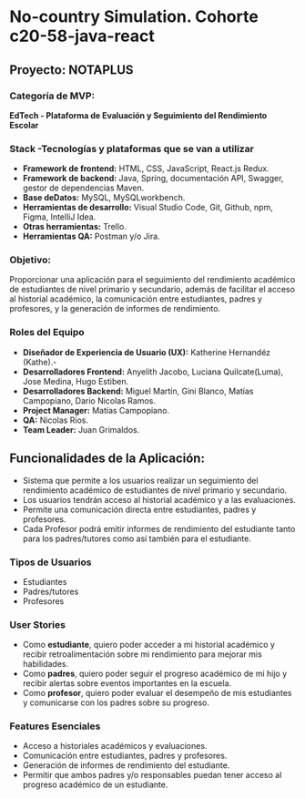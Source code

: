 # No-country Simulation. Cohorte c20-58-java-react

## Proyecto: NOTAPLUS



### Categoría de MVP: 
**EdTech - Plataforma de Evaluación y Seguimiento del Rendimiento Escolar**
### Stack -Tecnologías y plataformas que se van a utilizar
- **Framework de frontend:** HTML, CSS, JavaScript, React.js Redux.
- **Framework de backend:** Java, Spring, documentación API, Swagger, gestor de dependencias Maven.
- **Base deDatos:** MySQL, MySQLworkbench.
- **Herramientas de desarrollo:** Visual Studio Code, Git, Github, npm, Figma, IntelliJ Idea.
- **Otras herramientas:** Trello.
- **Herramientas QA:** Postman y/o Jira.
  
### Objetivo: 
Proporcionar una aplicación para el seguimiento del rendimiento académico de estudiantes de nivel primario y secundario, además de facilitar el acceso al historial académico, la comunicación entre estudiantes, padres y profesores, y la generación de informes de rendimiento.

### Roles del Equipo
- **Diseñador de Experiencia de Usuario (UX):** Katherine Hernandéz (Kathe).-
- **Desarrolladores Frontend:** Anyelith Jacobo, Luciana Quilcate(Luma), Jose Medina, Hugo Estiben.
- **Desarrolladores Backend:** Miguel Martin, Gini Blanco, Matías Campopiano, Dario Nicolas Ramos.
- **Project Manager:** Matías Campopiano.
- **QA:** Nicolas Rios.
- **Team Leader:** Juan Grimaldos.
 

## Funcionalidades de la Aplicación:
- Sistema que permite a los usuarios realizar  un seguimiento  del rendimiento académico de estudiantes de nivel primario y secundario. 
- Los usuarios tendrán acceso al historial académico y a las evaluaciones.
- Permite una comunicación directa entre estudiantes, padres y profesores.
- Cada Profesor podrá emitir informes de rendimiento del estudiante tanto para los padres/tutores como así también para el estudiante.

	
### Tipos de Usuarios
- Estudiantes
- Padres/tutores
- Profesores

### User Stories
- Como **estudiante**, quiero poder acceder a mi historial académico y recibir retroalimentación sobre mi rendimiento para mejorar mis habilidades.
- Como **padres**, quiero poder seguir el progreso académico de mi hijo y recibir alertas sobre eventos importantes en la escuela.
- Como **profesor**, quiero poder evaluar el desempeño de mis estudiantes y comunicarse con los padres sobre su progreso.

### Features Esenciales
- Acceso a historiales académicos y evaluaciones.
- Comunicación entre estudiantes, padres y profesores.
- Generación de informes de rendimiento del estudiante.
- Permitir que ambos padres y/o responsables puedan tener acceso  al progreso académico de un estudiante.

